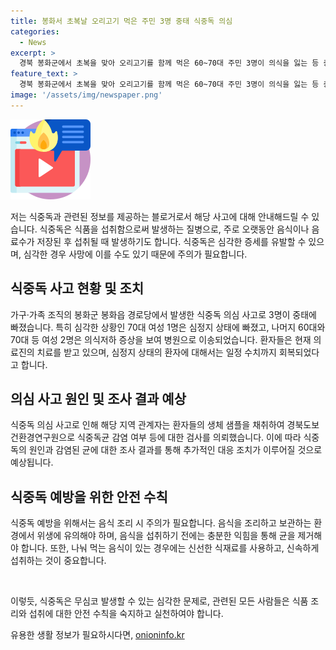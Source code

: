 ```yaml
---
title: 봉화서 초복날 오리고기 먹은 주민 3명 중태 식중독 의심
categories:
  - News
excerpt: >
  경북 봉화군에서 초복을 맞아 오리고기를 함께 먹은 60~70대 주민 3명이 의식을 잃는 등 중태에 빠진 식중독 의심 사고가 발생했습니다. 70대 여성 1명은 심정지 상태에 빠지고, 나머지 2명도 의식저하 증상을 보여 병원으로 이송됐습니다. 이에 대한 검사결과를 기다립니다. (150자)
feature_text: >
  경북 봉화군에서 초복을 맞아 오리고기를 함께 먹은 60~70대 주민 3명이 의식을 잃는 등 중태에 빠진 식중독 의심 사고가 발생했습니다. 70대 여성 1명은 심정지 상태에 빠지고, 나머지 2명도 의식저하 증상을 보여 병원으로 이송됐습니다. 이에 대한 검사결과를 기다립니다. (150자)
image: '/assets/img/newspaper.png'
---
```


<p><img src="/assets/img/news.png" alt="rentncar 속보" /></p>

<p>저는 식중독과 관련된 정보를 제공하는 블로거로서 해당 사고에 대해 안내해드릴 수 있습니다. 식중독은 식품을 섭취함으로써 발생하는 질병으로, 주로 오랫동안 음식이나 음료수가 저장된 후 섭취될 때 발생하기도 합니다. 식중독은 심각한 증세를 유발할 수 있으며, 심각한 경우 사망에 이를 수도 있기 때문에 주의가 필요합니다.</p>

<h2 data-ke-size="size26">식중독 사고 현황 및 조치</h2>

<p>가구·가족 조직의 봉화군 봉화읍 경로당에서 발생한 식중독 의심 사고로 3명이 중태에 빠졌습니다. 특히 심각한 상황인 70대 여성 1명은 심정지 상태에 빠졌고, 나머지 60대와 70대 등 여성 2명은 의식저하 증상을 보여 병원으로 이송되었습니다. 환자들은 현재 의료진의 치료를 받고 있으며, 심정지 상태의 환자에 대해서는 일정 수치까지 회복되었다고 합니다.</p>

<h2 data-ke-size="size26">의심 사고 원인 및 조사 결과 예상</h2>

<p>식중독 의심 사고로 인해 해당 지역 관계자는 환자들의 생체 샘플을 채취하여 경북도보건환경연구원으로 식중독균 감염 여부 등에 대한 검사를 의뢰했습니다. 이에 따라 식중독의 원인과 감염된 균에 대한 조사 결과를 통해 추가적인 대응 조치가 이루어질 것으로 예상됩니다.</p>

<h2 data-ke-size="size26">식중독 예방을 위한 안전 수칙</h2>

<p>식중독 예방을 위해서는 음식 조리 시 주의가 필요합니다. 음식을 조리하고 보관하는 환경에서 위생에 유의해야 하며, 음식을 섭취하기 전에는 충분한 익힘을 통해 균을 제거해야 합니다. 또한, 나눠 먹는 음식이 있는 경우에는 신선한 식재료를 사용하고, 신속하게 섭취하는 것이 중요합니다.</p>

<p data-ke-size="size16">&nbsp;</p>

<p>이렇듯, 식중독은 무심코 발생할 수 있는 심각한 문제로, 관련된 모든 사람들은 식품 조리와 섭취에 대한 안전 수칙을 숙지하고 실천하여야 합니다.</p>
유용한 생활 정보가 필요하시다면, <a href="https://onioninfo.kr" rel="dofollow">onioninfo.kr</a>


